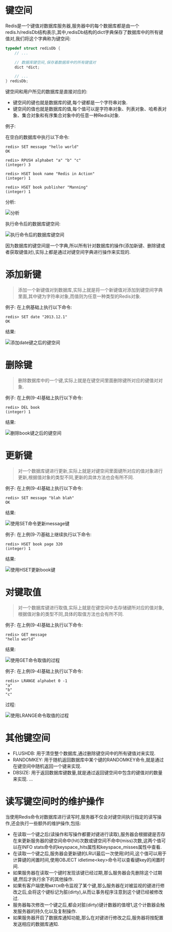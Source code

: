 # 键空间
Redis是一个键值对数据库服务器,服务器中的每个数据库都是由一个redis.h/redisDb结构表示,其中,redisDb结构的dict字典保存了数据库中的所有键值对,我们将这个字典称为键空间:
```c++
typedef struct redisDb {
    // ...

    // 数据库键空间,保存着数据库中的所有键值对
    dict *dict;

    // ...
} redisDb;
```
键空间和用户所见的数据库是直接对应的:
* 键空间的键也就是数据库的键,每个键都是一个字符串对象.
* 键空间的值也就是数据库的值,每个值可以是字符串对象、列表对象、哈希表对象、集合对象和有序集合对象中的任意一种Redis对象.

例子:

在空白的数据库中执行以下命令:
```
redis> SET message "hello world"
OK

redis> RPUSH alphabet "a" "b" "c"
(integer) 3

redis> HSET book name "Redis in Action"
(integer) 1

redis> HSET book publisher "Manning"
(integer) 1
```
分析:

![分析](https://github.com/gdufeZLYL/blog/blob/master/images/20180511110206.png)

执行命令后的数据库键空间:

![执行命令后的数据库键空间](https://github.com/gdufeZLYL/blog/blob/master/images/20180511110258.png)

因为数据库的键空间是一个字典,所以所有针对数据库的操作(添加新键、删除键或者获取键值对),实际上都是通过对键空间字典进行操作来实现的.

# 添加新键
> 添加一个新键值对到数据库,实际上就是将一个新键值对添加到键空间字典里面,其中键为字符串对象,而值则为任意一种类型的Redis对象.

例子:
在上例基础上执行以下命令:
```
redis> SET date "2013.12.1"
OK
```
结果:

![添加date键之后的键空间](https://github.com/gdufeZLYL/blog/blob/master/images/20180511110900.png)

# 删除键
> 删除数据库中的一个键,实际上就是在键空间里面删除键所对应的键值对对象.

例子:
在上例(9-4)基础上执行以下命令:
```
redis> DEL book
(integer) 1
```
结果:

![删除book键之后的键空间](https://github.com/gdufeZLYL/blog/blob/master/images/20180511111638.png)

# 更新键
> 对一个数据库键进行更新,实际上就是对键空间里面键所对应的值对象进行更新,根据值对象的类型不同,更新的具体方法也会有所不同.

例子:
在上例(9-4)基础上执行以下命令:
```
redis> SET message "blah blah"
OK
```
结果:

![使用SET命令更新message键](https://github.com/gdufeZLYL/blog/blob/master/images/20180511112151.png)

例子:
在上例(9-7)基础上继续执行以下命令:
```
redis> HSET book page 320
(integer) 1
```
结果:

![使用HSET更新book键](https://github.com/gdufeZLYL/blog/blob/master/images/20180511112329.png)

# 对键取值
> 对一个数据库键进行取值,实际上就是在键空间中去存储键所对应的值对象,根据值对象的类型不同,具体的取值方法也会有所不同.

例子:
在上例(9-4)基础上执行以下命令:
```
redis> GET message
"hello world"
```
结果:

![使用GET命令取值的过程](https://github.com/gdufeZLYL/blog/blob/master/images/20180511113038.png)

例子:
在上例(9-4)基础上执行以下命令:
```
redis> LRANGE alphabet 0 -1
"a"
"b"
"c"
```
过程:

![使用LRANGE命令取值的过程](https://github.com/gdufeZLYL/blog/blob/master/images/20180511113329.png)

# 其他键空间
* FLUSHDB: 用于清空整个数据库,通过删除键空间中的所有键值对来实现.
* RANDOMKEY: 用于随机返回数据库中某个键的RANDOMKEY命令,就是通过在键空间中随机返回一个键来实现.
* DBSIZE: 用于返回数据库键数量,就是通过返回键空间中包含的键值对的数量来实现.
...

# 读写键空间时的维护操作
当使用Redis命令对数据库进行读写时,服务器不仅会对键空间执行指定的读写操作,还会执行一些额外的维护操作,包括:
* 在读取一个键之后(读操作和写操作都要对键进行读取),服务器会根据键是否存在来更新服务器的键空间命中(hit)次数或键空间不命中(miss)次数,这两个值可以在INFO stats命令的keyspace_hits属性和keyspace_misses属性中查看.
* 在读取一个键之后,服务器会更新键的LRU(最后一次使用)时间,这个值可以用于计算键的闲置时间,使用OBJECT idletime\<key\>命令可以查看键key的闲置时间.
* 如果服务器在读取一个键时发现该键已经过期,那么服务器会先删除这个过期键,然后才执行余下的其他操作.
* 如果有客户端使用`WATCH`命令监视了某个键,那么服务器在对被监视的键进行修改之后,会将这个键标记为脏(dirty),从而让事务程序注意到这个键已经被修改过.
* 服务器每次修改一个键之后,都会对脏(dirty)键计数器的值增1,这个计数器会触发服务器的持久化以及复制操作.
* 如果服务器开启了数据库通知功能,那么在对键进行修改之后,服务器将按配置发送相应的数据库通知.